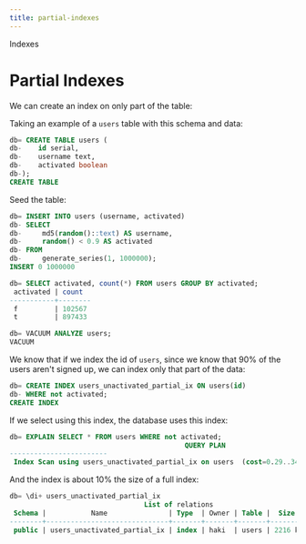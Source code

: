```yaml
---
title: partial-indexes
---
```


Indexes

# Partial Indexes

We can create an index on only part of the table:

Taking an example of a `users` table with this schema and data:

```sql
db= CREATE TABLE users (
db-    id serial,
db-    username text,
db-    activated boolean
db-);
CREATE TABLE
```

Seed the table:

```sql
db= INSERT INTO users (username, activated)
db- SELECT
db-     md5(random()::text) AS username,
db-     random() < 0.9 AS activated
db- FROM
db-     generate_series(1, 1000000);
INSERT 0 1000000

db= SELECT activated, count(*) FROM users GROUP BY activated;
 activated | count
-----------+--------
 f         | 102567
 t         | 897433

db= VACUUM ANALYZE users;
VACUUM
```

We know that if we index the id of `users`, since we know that 90% of
the users aren\'t signed up, we can index only that part of the data:

```sql
db= CREATE INDEX users_unactivated_partial_ix ON users(id)
db- WHERE not activated;
CREATE INDEX
```

If we select using this index, the database uses this index:

```sql
db= EXPLAIN SELECT * FROM users WHERE not activated;
                                           QUERY PLAN
------------------------
 Index Scan using users_unactivated_partial_ix on users  (cost=0.29..3493.60 rows=102567 width=38)
```

And the index is about 10% the size of a full index:

```sql
db= \di+ users_unactivated_partial_ix
                                 List of relations
 Schema |           Name               | Type  | Owner | Table |  Size
--------+------------------------------+-------+-------+-------+---------
 public | users_unactivated_partial_ix | index | haki  | users | 2216 kB
```
